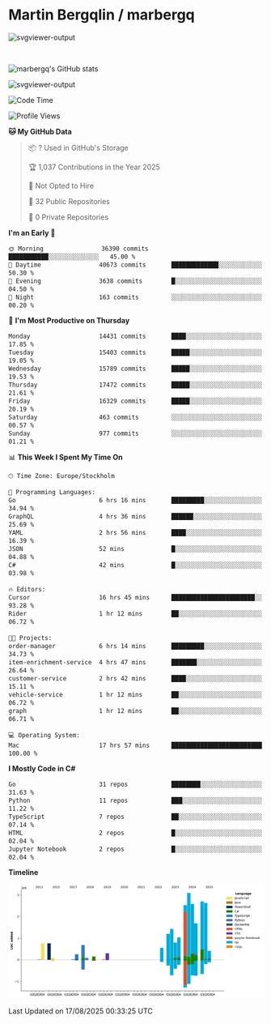 # Martin Bergqlin / marbergq

![svgviewer-output](https://user-images.githubusercontent.com/2405410/206014777-22d41ecb-c24f-421d-b7d9-bba2cb5bb0de.svg)

<br>

<!--- [![Martin's Week](https://github-readme-stats.vercel.app/api/wakatime?username=marbergq&theme=dark)](https://github.com/anuraghazra/github-readme-stats) -->

![marbergq's GitHub stats](https://github-readme-stats.vercel.app/api?username=marbergq&count_private=true&show_icons=true)

![svgviewer-output](https://wakatime.com/badge/user/3f0a2069-6683-4e19-9a4a-7d21ea815067.svg)

<!--START_SECTION:waka-->
![Code Time](http://img.shields.io/badge/Code%20Time-5%2C280%20hrs%2049%20mins-blue)

![Profile Views](http://img.shields.io/badge/Profile%20Views-0-blue)

**🐱 My GitHub Data** 

> 📦 ? Used in GitHub's Storage 
 > 
> 🏆 1,037 Contributions in the Year 2025
 > 
> 🚫 Not Opted to Hire
 > 
> 📜 32 Public Repositories 
 > 
> 🔑 0 Private Repositories 
 > 
**I'm an Early 🐤** 

```text
🌞 Morning                36390 commits       ███████████░░░░░░░░░░░░░░   45.00 % 
🌆 Daytime                40673 commits       █████████████░░░░░░░░░░░░   50.30 % 
🌃 Evening                3638 commits        █░░░░░░░░░░░░░░░░░░░░░░░░   04.50 % 
🌙 Night                  163 commits         ░░░░░░░░░░░░░░░░░░░░░░░░░   00.20 % 
```
📅 **I'm Most Productive on Thursday** 

```text
Monday                   14431 commits       ████░░░░░░░░░░░░░░░░░░░░░   17.85 % 
Tuesday                  15403 commits       █████░░░░░░░░░░░░░░░░░░░░   19.05 % 
Wednesday                15789 commits       █████░░░░░░░░░░░░░░░░░░░░   19.53 % 
Thursday                 17472 commits       █████░░░░░░░░░░░░░░░░░░░░   21.61 % 
Friday                   16329 commits       █████░░░░░░░░░░░░░░░░░░░░   20.19 % 
Saturday                 463 commits         ░░░░░░░░░░░░░░░░░░░░░░░░░   00.57 % 
Sunday                   977 commits         ░░░░░░░░░░░░░░░░░░░░░░░░░   01.21 % 
```


📊 **This Week I Spent My Time On** 

```text
🕑︎ Time Zone: Europe/Stockholm

💬 Programming Languages: 
Go                       6 hrs 16 mins       █████████░░░░░░░░░░░░░░░░   34.94 % 
GraphQL                  4 hrs 36 mins       ██████░░░░░░░░░░░░░░░░░░░   25.69 % 
YAML                     2 hrs 56 mins       ████░░░░░░░░░░░░░░░░░░░░░   16.39 % 
JSON                     52 mins             █░░░░░░░░░░░░░░░░░░░░░░░░   04.88 % 
C#                       42 mins             █░░░░░░░░░░░░░░░░░░░░░░░░   03.98 % 

🔥 Editors: 
Cursor                   16 hrs 45 mins      ███████████████████████░░   93.28 % 
Rider                    1 hr 12 mins        ██░░░░░░░░░░░░░░░░░░░░░░░   06.72 % 

🐱‍💻 Projects: 
order-manager            6 hrs 14 mins       █████████░░░░░░░░░░░░░░░░   34.73 % 
item-enrichment-service  4 hrs 47 mins       ███████░░░░░░░░░░░░░░░░░░   26.64 % 
customer-service         2 hrs 42 mins       ████░░░░░░░░░░░░░░░░░░░░░   15.11 % 
vehicle-service          1 hr 12 mins        ██░░░░░░░░░░░░░░░░░░░░░░░   06.72 % 
graph                    1 hr 12 mins        ██░░░░░░░░░░░░░░░░░░░░░░░   06.71 % 

💻 Operating System: 
Mac                      17 hrs 57 mins      █████████████████████████   100.00 % 
```

**I Mostly Code in C#** 

```text
Go                       31 repos            ████████░░░░░░░░░░░░░░░░░   31.63 % 
Python                   11 repos            ███░░░░░░░░░░░░░░░░░░░░░░   11.22 % 
TypeScript               7 repos             ██░░░░░░░░░░░░░░░░░░░░░░░   07.14 % 
HTML                     2 repos             █░░░░░░░░░░░░░░░░░░░░░░░░   02.04 % 
Jupyter Notebook         2 repos             █░░░░░░░░░░░░░░░░░░░░░░░░   02.04 % 
```



**Timeline**

![Lines of Code chart](https://raw.githubusercontent.com/marbergq/marbergq/main/assets/bar_graph.png)


 Last Updated on 17/08/2025 00:33:25 UTC
<!--END_SECTION:waka-->
